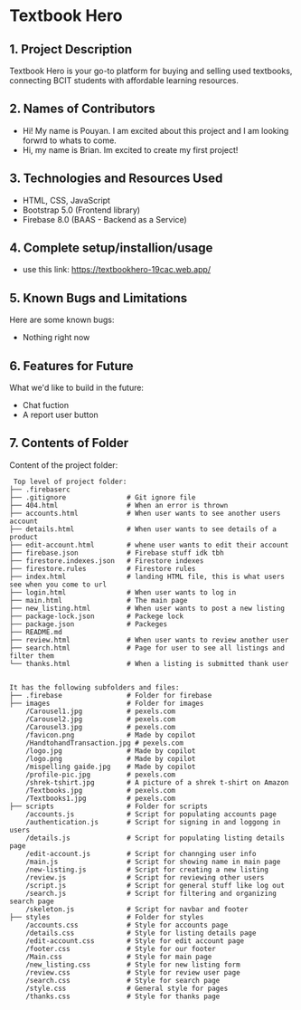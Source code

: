 # Textbook Hero

## 1. Project Description
Textbook Hero is your go-to platform for buying and selling used textbooks, connecting BCIT students with affordable learning resources.


## 2. Names of Contributors
* Hi! My name is Pouyan. I am excited about this project and I am looking forwrd to whats to come.
* Hi, my name is Brian. Im excited to create my first project!
	
## 3. Technologies and Resources Used
* HTML, CSS, JavaScript
* Bootstrap 5.0 (Frontend library)
* Firebase 8.0 (BAAS - Backend as a Service)

## 4. Complete setup/installion/usage
* use this link: https://textbookhero-19cac.web.app/

## 5. Known Bugs and Limitations
Here are some known bugs:
* Nothing right now

## 6. Features for Future
What we'd like to build in the future:
* Chat fuction
* A report user button
	
## 7. Contents of Folder
Content of the project folder:

```
 Top level of project folder: 
├── .firebaserc
├── .gitignore               # Git ignore file
├── 404.html                 # When an error is thrown
├── accounts.html            # When user wants to see another users account
├── details.html             # When user wants to see details of a product
├── edit-account.html        # whene user wants to edit their account
├── firebase.json            # Firebase stuff idk tbh
├── firestore.indexes.json   # Firestore indexes
├── firestore.rules          # Firestore rules
├── index.html               # landing HTML file, this is what users see when you come to url
├── login.html               # When user wants to log in
├── main.html                # The main page 
├── new_listing.html         # When user wants to post a new listing 
├── package-lock.json        # Packege lock
├── package.json             # Packeges
├── README.md
├── review.html              # When user wants to review another user
├── search.html              # Page for user to see all listings and filter them 
└── thanks.html              # When a listing is submitted thank user


It has the following subfolders and files:
├── .firebase                # Folder for firebase
├── images                   # Folder for images
    /Carousel1.jpg           # pexels.com
    /Carousel2.jpg           # pexels.com
    /Carousel3.jpg           # pexels.com
    /favicon.png             # Made by copilot 
    /HandtohandTransaction.jpg # pexels.com
    /logo.jpg                # Made by copilot 
    /logo.png                # Made by copilot 
    /mispelling gaide.jpg    # Made by copilot 
    /profile-pic.jpg         # pexels.com
    /shrek-tshirt.jpg        # A picture of a shrek t-shirt on Amazon
    /Textbooks.jpg           # pexels.com
    /Textbooks1.jpg          # pexels.com
├── scripts                  # Folder for scripts
    /accounts.js             # Script for populating accounts page
    /authentication.js       # Script for signing in and loggong in users
    /details.js              # Script for populating listing details page
    /edit-account.js         # Script for channging user info
    /main.js                 # Script for showing name in main page
    /new-listing.js          # Script for creating a new listing
    /review.js               # Script for reviewing other users
    /script.js               # Script for general stuff like log out
    /search.js               # Script for filtering and organizing search page
    /skeleton.js             # Script for navbar and footer
├── styles                   # Folder for styles
    /accounts.css            # Style for accounts page
    /details.css             # Style for listing details page
    /edit-account.css        # Style for edit account page
    /footer.css              # Style for our footer
    /Main.css                # Style for main page
    /new_listing.css         # Style for new listing form
    /review.css              # Style for review user page
    /search.css              # Style for search page
    /style.css               # General style for pages
    /thanks.css              # Style for thanks page



```


